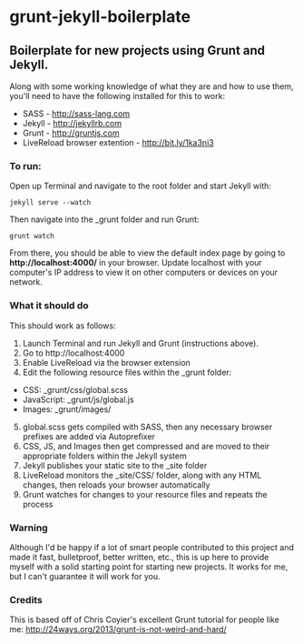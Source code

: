 grunt-jekyll-boilerplate
========================

## Boilerplate for new projects using Grunt and Jekyll.

Along with some working knowledge of what they are and how to use them, you'll need to have the following installed for this to work:

* SASS - http://sass-lang.com
* Jekyll - http://jekyllrb.com
* Grunt - http://gruntjs.com
* LiveReload browser extention - http://bit.ly/1ka3ni3

### To run:

Open up Terminal and navigate to the root folder and start Jekyll with:

```
jekyll serve --watch
```

Then navigate into the _grunt folder and run Grunt:

```
grunt watch
```

From there, you should be able to view the default index page by going to **http://localhost:4000/** in your browser. Update localhost with your computer's IP address to view it on other computers or devices on your network.

### What it should do

This should work as follows:

1. Launch Terminal and run Jekyll and Grunt (instructions above).
2. Go to http://localhost:4000
3. Enable LiveReload via the browser extension
4. Edit the following resource files within the _grunt folder:
  * CSS: _grunt/css/global.scss
  * JavaScript: _grunt/js/global.js
  * Images: _grunt/images/
5. global.scss gets compiled with SASS, then any necessary browser prefixes are added via Autoprefixer
6. CSS, JS, and Images then get compressed and are moved to their appropriate folders within the Jekyll system
7. Jekyll publishes your static site to the _site folder
8. LiveReload monitors the _site/CSS/ folder, along with any HTML changes, then reloads your browser automatically
9. Grunt watches for changes to your resource files and repeats the process

### Warning

Although I'd be happy if a lot of smart people contributed to this project and made it fast, bulletproof, better written, etc., this is up here to provide myself with a solid starting point for starting new projects. It works for me, but I can't guarantee it will work for you.

### Credits

This is based off of Chris Coyier's excellent Grunt tutorial for people like me: http://24ways.org/2013/grunt-is-not-weird-and-hard/

